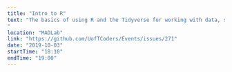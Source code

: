 ```yaml
---
title: "Intro to R"
text: "The basics of using R and the Tidyverse for working with data, specifically: - Intro to R/navigating RStudio - Intro to Tidyverse - pipe operators - Basic data wrangling with dplyr and tidyr packages
"
location: "MADLab"
link: "https://github.com/UofTCoders/Events/issues/271"
date: "2019-10-03"
startTime: "18:10"
endTime: "19:00"
---
```

